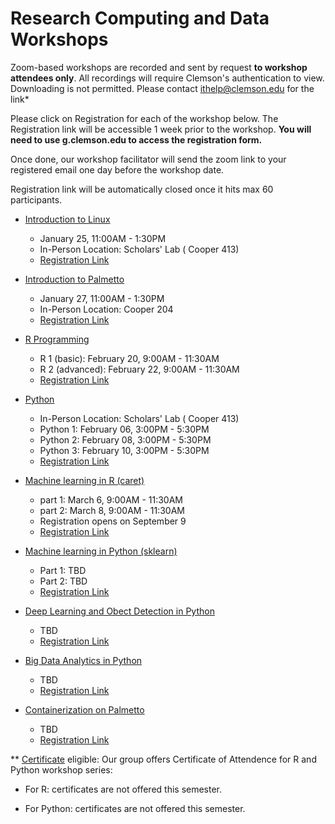# Research Computing and Data Workshops

Zoom-based workshops are recorded and sent by request **to workshop attendees only**. 
All recordings will require Clemson's authentication to view. Downloading is not permitted. 
Please contact ithelp@clemson.edu for the link* 

Please click on Registration for each of the workshop below. The Registration link will be accessible 
1 week prior to the workshop. **You will need to use g.clemson.edu to access the registration form.**

Once done, our workshop facilitator will send the zoom link to your registered email one day before the workshop date.

Registration link will be automatically closed once it hits max 60 participants.

- [Introduction to Linux](../intro_linux/00-index.md)
    - January 25, 11:00AM - 1:30PM
    - In-Person Location: Scholars' Lab ( Cooper 413)
    - [Registration Link](https://forms.gle/KfPAgeLGKpVn8s976)
     
- [Introduction to Palmetto](../intro_palmetto/00-index.md)
    - January 27, 11:00AM - 1:30PM
    - In-Person Location: Cooper 204
    - [Registration Link](https://forms.gle/LgYfiBrKnqQ1XTPE6)
  
- [R Programming](../r_programming/00-index.md)
    - R 1 (basic): February 20, 9:00AM - 11:30AM
    - R 2 (advanced): February 22, 9:00AM - 11:30AM
    - [Registration Link](https://forms.gle/xzmt1VV5XiW8ajVs7)
        
 - [Python](../python_programming/00-index.md)
    - In-Person Location: Scholars' Lab ( Cooper 413)
    - Python 1: February 06, 3:00PM - 5:30PM
    - Python 2: February 08, 3:00PM - 5:30PM
    - Python 3: February 10, 3:00PM - 5:30PM
    - [Registration Link](https://forms.gle/XwSrTH2oh1zc27ys7)

- [Machine learning in R (caret)](../r_machine_learning/00-index.md)
    - part 1: March 6, 9:00AM - 11:30AM
    - part 2: March 8, 9:00AM - 11:30AM
    - Registration opens on September 9
    - [Registration Link](https://forms.gle/2PiAzZKzJc9Upwcj6) 
    
- [Machine learning in Python (sklearn)](../python_sklearn/00-index.md)
    - Part 1: TBD
    - Part 2: TBD
    - [Registration Link]()

- [Deep Learning and Obect Detection in Python](../python_deep_learning/00-index.md)
    - TBD
    - [Registration Link]()

- [Big Data Analytics in Python](../python_big_data/00-index.md)    
    - TBD
    - [Registration Link]()
    
- [Containerization on Palmetto](../containers/00-index.md)
    - TBD
    - [Registration Link]()
    
    
    
** [Certificate](https://www.palmetto.clemson.edu/palmetto/training/certificates/) eligible:
Our group offers Certificate of Attendence for R and Python workshop series:

- For R: certificates are not offered this semester.

- For Python: certificates are not offered this semester.

